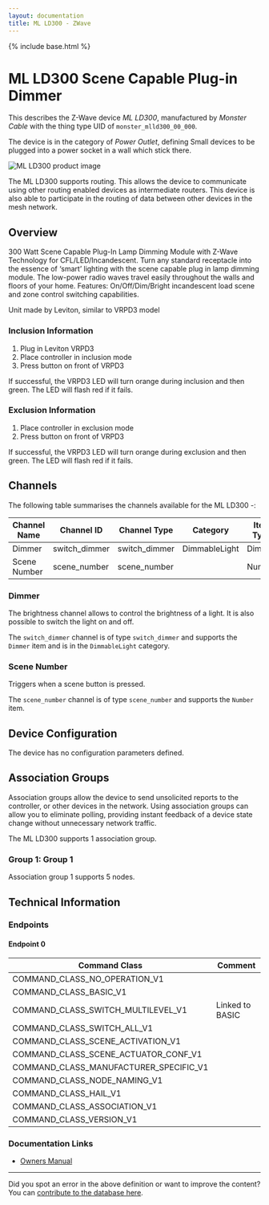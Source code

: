 ```yaml
---
layout: documentation
title: ML LD300 - ZWave
---
```


{% include base.html %}

# ML LD300 Scene Capable Plug-in Dimmer
This describes the Z-Wave device *ML LD300*, manufactured by *Monster Cable* with the thing type UID of ```monster_mlld300_00_000```.

The device is in the category of *Power Outlet*, defining Small devices to be plugged into a power socket in a wall which stick there.

![ML LD300 product image](https://opensmarthouse.org/zwavedatabase/1021/image/)


The ML LD300 supports routing. This allows the device to communicate using other routing enabled devices as intermediate routers.  This device is also able to participate in the routing of data between other devices in the mesh network.

## Overview

300 Watt Scene Capable Plug-In Lamp Dimming Module with Z-Wave Technology for CFL/LED/Incandescent. Turn any standard receptacle into the essence of ‘smart’ lighting with the scene capable plug in lamp dimming module. The low-power radio waves travel easily throughout the walls and floors of your home. Features: On/Off/Dim/Bright incandescent load scene and zone control switching capabilities. 

Unit made by Leviton, similar to VRPD3 model

### Inclusion Information

  1. Plug in Leviton VRPD3
  2. Place controller in inclusion mode
  3. Press button on front of VRPD3

If successful, the VRPD3 LED will turn orange during inclusion and then green. The LED will flash red if it fails.

### Exclusion Information

  1. Place controller in exclusion mode
  2. Press button on front of VRPD3

If successful, the VRPD3 LED will turn orange during exclusion and then green. The LED will flash red if it fails.

## Channels

The following table summarises the channels available for the ML LD300 -:

| Channel Name | Channel ID | Channel Type | Category | Item Type |
|--------------|------------|--------------|----------|-----------|
| Dimmer | switch_dimmer | switch_dimmer | DimmableLight | Dimmer | 
| Scene Number | scene_number | scene_number |  | Number | 

### Dimmer
The brightness channel allows to control the brightness of a light.
            It is also possible to switch the light on and off.

The ```switch_dimmer``` channel is of type ```switch_dimmer``` and supports the ```Dimmer``` item and is in the ```DimmableLight``` category.

### Scene Number
Triggers when a scene button is pressed.

The ```scene_number``` channel is of type ```scene_number``` and supports the ```Number``` item.



## Device Configuration

The device has no configuration parameters defined.

## Association Groups

Association groups allow the device to send unsolicited reports to the controller, or other devices in the network. Using association groups can allow you to eliminate polling, providing instant feedback of a device state change without unnecessary network traffic.

The ML LD300 supports 1 association group.

### Group 1: Group 1


Association group 1 supports 5 nodes.

## Technical Information

### Endpoints

#### Endpoint 0

| Command Class | Comment |
|---------------|---------|
| COMMAND_CLASS_NO_OPERATION_V1| |
| COMMAND_CLASS_BASIC_V1| |
| COMMAND_CLASS_SWITCH_MULTILEVEL_V1| Linked to BASIC|
| COMMAND_CLASS_SWITCH_ALL_V1| |
| COMMAND_CLASS_SCENE_ACTIVATION_V1| |
| COMMAND_CLASS_SCENE_ACTUATOR_CONF_V1| |
| COMMAND_CLASS_MANUFACTURER_SPECIFIC_V1| |
| COMMAND_CLASS_NODE_NAMING_V1| |
| COMMAND_CLASS_HAIL_V1| |
| COMMAND_CLASS_ASSOCIATION_V1| |
| COMMAND_CLASS_VERSION_V1| |

### Documentation Links

* [Owners Manual](https://www.opensmarthouse.org/zwavedatabase/1021/MLLD300.pdf)

---

Did you spot an error in the above definition or want to improve the content?
You can [contribute to the database here](https://www.opensmarthouse.org/zwavedatabase/1021).
